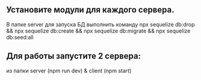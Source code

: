 ## Установите модули для каждого сервера.
В папке server для запуска БД выполнить команду
npx sequelize db:drop && npx sequelize db:create && npx sequelize db:migrate && npx sequelize db:seed:all
## Для работы запустите 2 сервера:
из папки server (npm run dev) & client (npm start)
